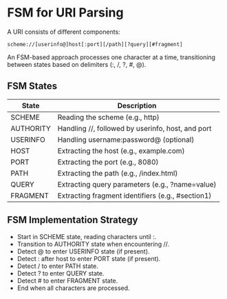# FSM for URI Parsing

A URI consists of different components:

`scheme://[userinfo@]host[:port][/path][?query][#fragment]`

An FSM-based approach processes one character at a time, transitioning between states based on delimiters (:, /, ?, #, @).  

## **FSM States**

| State | Description |
|------|-------------|
| SCHEME | Reading the scheme (e.g., http) |
| AUTHORITY | Handling //, followed by userinfo, host, and port |
| USERINFO | Handling username:password@ (optional) |
| HOST | Extracting the host (e.g., example.com) |
| PORT | Extracting the port (e.g., 8080) |
| PATH | Extracting the path (e.g., /index.html) |
| QUERY | Extracting query parameters (e.g., ?name=value) |
| FRAGMENT | Extracting fragment identifiers (e.g., #section1) |

## FSM Implementation Strategy

- Start in SCHEME state, reading characters until :.
- Transition to AUTHORITY state when encountering //.
- Detect @ to enter USERINFO state (if present).
- Detect : after host to enter PORT state (if present).
- Detect / to enter PATH state.
- Detect ? to enter QUERY state.
- Detect # to enter FRAGMENT state.
- End when all characters are processed.

